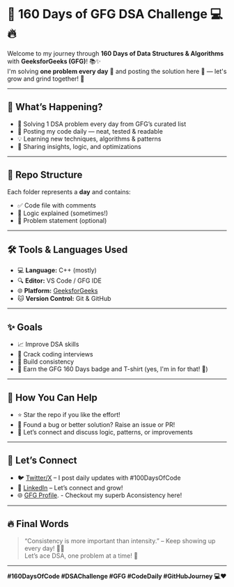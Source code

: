 # 🚀 160 Days of GFG DSA Challenge 💻🔥

Welcome to my journey through **160 Days of Data Structures & Algorithms** with **GeeksforGeeks (GFG)**! 📚✨  
I'm solving **one problem every day** 🧠 and posting the solution here 📂 — let's grow and grind together! 💪

---

## 📅 What’s Happening?

- 🧩 Solving 1 DSA problem every day from GFG’s curated list
- 📝 Posting my code daily — neat, tested & readable
- 💡 Learning new techniques, algorithms & patterns
- 💬 Sharing insights, logic, and optimizations

---

## 🧭 Repo Structure



Each folder represents a **day** and contains:
- ✅ Code file with comments
- 🧠 Logic explained (sometimes!)
- 📌 Problem statement (optional)

---

## 🛠️ Tools & Languages Used

- 💻 **Language:** C++ (mostly)
- 🔍 **Editor:** VS Code / GFG IDE
- 🌐 **Platform:** [GeeksforGeeks](https://practice.geeksforgeeks.org/)
- 🐱 **Version Control:** Git & GitHub

---

## ✨ Goals

- 📈 Improve DSA skills
- 🧠 Crack coding interviews
- 🚀 Build consistency
- 🏅 Earn the GFG 160 Days badge and T-shirt (yes, I'm in for that! 👕)

---

## 📢 How You Can Help

- ⭐ Star the repo if you like the effort!
- 🐛 Found a bug or better solution? Raise an issue or PR!
- 💬 Let’s connect and discuss logic, patterns, or improvements

---

## 🤝 Let’s Connect

- 🐦 [Twitter/X](https://x.com/Jainam_Khetani) – I post daily updates with #100DaysOfCode
- 💼 [LinkedIn](https://linkedin.com/in/jainam-khetani/) – Let’s connect and grow!
- 🌐 [GFG Profile](https://www.geeksforgeeks.org/user/24csit17/). - Checkout my superb Aconsistency here!

---

## 🔥 Final Words

> “Consistency is more important than intensity.” – Keep showing up every day! 💪💯  
Let’s ace DSA, one problem at a time! 🚀

---

**#160DaysOfCode #DSAChallenge #GFG #CodeDaily #GitHubJourney 💻❤️**
